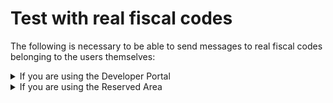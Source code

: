 # Test with real fiscal codes

The following is necessary to be able to send messages to real fiscal codes belonging to the users themselves:

<details>

<summary>If you are using the Developer Portal</summary>

* Contact the system administrators at the email address [onboarding@io.italia.it](mailto:onboarding@io.italia.it), specifying:
  
  * Email of the user registered with the developer portal
  * service (or subscription) id
  * fiscal codes to enable for receiving push notifications and messages in the IO app
  
  The authorization process requires sending a **message in app containing a univocal verification code** to each individual identified by the indicated fiscal codes. To complete the authorization, each recipient must send back the received verification code as indicated in the message.

</details>

<details>

<summary>If you are using the Reserved Area</summary>

No specific action is necessary, your services are already enabled to send messages to general users.

</details>

